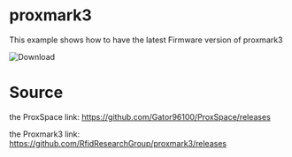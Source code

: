 # proxmark3
This example shows how to have the latest Firmware version of proxmark3

![Download](https://user-images.githubusercontent.com/92991281/138461498-3dd235d4-5383-4cc3-8b0b-2b54bc63a718.PNG)

# Source
the ProxSpace link: https://github.com/Gator96100/ProxSpace/releases

the Proxmark3 link: https://github.com/RfidResearchGroup/proxmark3/releases
